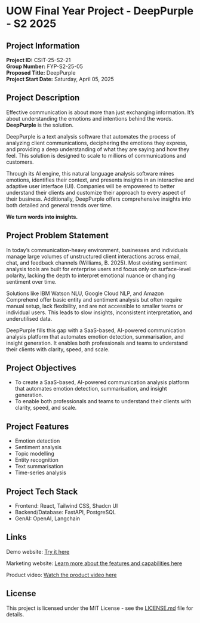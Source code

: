 # UOW Final Year Project - DeepPurple - S2 2025

## Project Information

**Project ID:** CSIT-25-S2-21  
**Group Number:** FYP-S2-25-05  
**Proposed Title:** DeepPurple  
**Project Start Date:** Saturday, April 05, 2025

## Project Description

Effective communication is about more than just exchanging information. It’s about understanding the emotions and intentions behind the words. **DeepPurple** is the solution.

DeepPurple is a text analysis software that automates the process of analyzing client communications, deciphering the emotions they express, and providing a deep understanding of what they are saying and how they feel. This solution is designed to scale to millions of communications and customers.

Through its AI engine, this natural language analysis software mines emotions, identifies their context, and presents insights in an interactive and adaptive user interface (UI). Companies will be empowered to better understand their clients and customize their approach to every aspect of their business. Additionally, DeepPurple offers comprehensive insights into both detailed and general trends over time.

**We turn words into insights.**

## Project Problem Statement

In today’s communication-heavy environment, businesses and individuals manage large volumes of unstructured client interactions across email, chat, and feedback channels (Williams, B. 2025). Most existing sentiment analysis tools are built for enterprise users and focus only on surface-level polarity, lacking the depth to interpret emotional nuance or changing sentiment over time.

Solutions like IBM Watson NLU, Google Cloud NLP, and Amazon Comprehend offer basic entity and sentiment analysis but often require manual setup, lack flexibility, and are not accessible to smaller teams or individual users. This leads to slow insights, inconsistent interpretation, and underutilised data.

DeepPurple fills this gap with a SaaS-based, AI-powered communication analysis platform that automates emotion detection, summarisation, and insight generation. It enables both professionals and teams to understand their clients with clarity, speed, and scale.

## Project Objectives

- To create a SaaS-based, AI-powered communication analysis platform that automates emotion detection, summarisation, and insight generation.
- To enable both professionals and teams to understand their clients with clarity, speed, and scale.

## Project Features

- Emotion detection
- Sentiment analysis
- Topic modelling
- Entity recognition
- Text summarisation
- Time-series analysis

## Project Tech Stack

- Frontend: React, Tailwind CSS, Shadcn UI
- Backend/Database: FastAPI, PostgreSQL
- GenAI: OpenAI, Langchain

## Links

Demo website: [Try it here](https://main.d3dfvkthq7122n.amplifyapp.com/login)

Marketing website: [Learn more about the features and capabilities here](https://deeppurple-fyp-25-s2-05-website.vercel.app/)

Product video: [Watch the product video here](https://www.youtube.com/watch?v=R5ot6RkyaCc)

## License

This project is licensed under the MIT License - see the [LICENSE.md](LICENSE.md) file for details.
